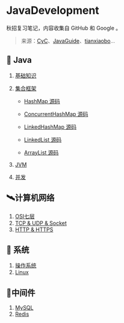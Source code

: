 # JavaDevelopment
秋招复习笔记，内容收集自 GitHub 和 Google 。

> 来源：[CyC](https://github.com/CyC2018/CS-Notes)、[JavaGuide](https://github.com/Snailclimb/JavaGuide)、[tianxiaobo](http://www.tianxiaobo.com/)...

## :mountain_cableway: Java

1. [基础知识](https://github.com/Eleven-is-cool/JavaDevelopment/blob/master/Java/%E7%B1%BB%E5%9E%8B%E5%9F%BA%E7%A1%80.md)
2. [集合框架](https://github.com/Eleven-is-cool/JavaDevelopment/blob/master/Java/%E9%9B%86%E5%90%88%E6%A1%86%E6%9E%B6.md)

   - [HashMap 源码](https://segmentfault.com/a/1190000012926722)

   - [ConcurrentHashMap 源码](https://github.com/Snailclimb/JavaGuide/blob/master/docs/java/collection/ConcurrentHashMap.md)

   - [LinkedHashMap 源码](https://segmentfault.com/a/1190000012964859)

   - [LinkedList 源码](https://github.com/Snailclimb/JavaGuide/blob/master/docs/java/collection/LinkedList.md)

   - [ArrayList 源码](https://github.com/Snailclimb/JavaGuide/blob/master/docs/java/collection/ArrayList.md)
3. [JVM](https://github.com/Eleven-is-cool/JavaDevelopment/blob/master/Java/JVM.md)
4. [并发](https://github.com/Eleven-is-cool/JavaDevelopment/blob/master/Java/%E5%B9%B6%E5%8F%91.md)

## :artificial_satellite:计算机网络

1. [OSI七层](https://github.com/Eleven-is-cool/JavaDevelopment/blob/master/%E8%AE%A1%E7%AE%97%E6%9C%BA%E7%BD%91%E7%BB%9C/OSI%E4%B8%83%E5%B1%82.md)
2. [TCP & UDP & Socket](https://github.com/Eleven-is-cool/JavaDevelopment/blob/master/%E8%AE%A1%E7%AE%97%E6%9C%BA%E7%BD%91%E7%BB%9C/TCP%20%26%20UDP%20%26%20Socket.md)
3. [HTTP & HTTPS](https://github.com/Eleven-is-cool/JavaDevelopment/blob/master/%E8%AE%A1%E7%AE%97%E6%9C%BA%E7%BD%91%E7%BB%9C/HTTP%20%26%20HTTPS.md)

## :ship: 系统

1. [操作系统](https://github.com/Eleven-is-cool/JavaDevelopment/blob/master/%E7%B3%BB%E7%BB%9F/%E6%93%8D%E4%BD%9C%E7%B3%BB%E7%BB%9F.md)
2. [Linux](https://github.com/Eleven-is-cool/JavaDevelopment/blob/master/%E7%B3%BB%E7%BB%9F/Linux.md)

## :red_car:中间件

1. [MySQL](https://github.com/Eleven-is-cool/JavaDevelopment/blob/master/%E4%B8%AD%E9%97%B4%E4%BB%B6/MySQL.md)
2. [Redis](https://github.com/Eleven-is-cool/JavaDevelopment/blob/master/%E4%B8%AD%E9%97%B4%E4%BB%B6/Redis.md)